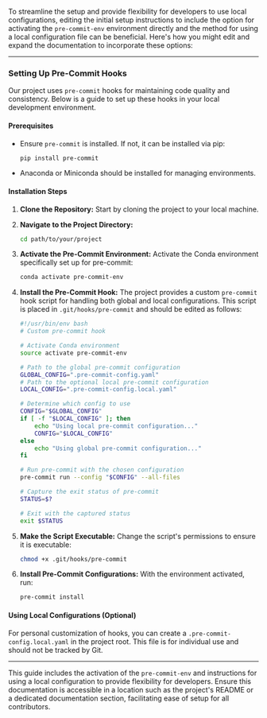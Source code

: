 To streamline the setup and provide flexibility for developers to use local configurations, editing the initial setup instructions to include the option for activating the `pre-commit-env` environment directly and the method for using a local configuration file can be beneficial. Here's how you might edit and expand the documentation to incorporate these options:

---

### Setting Up Pre-Commit Hooks

Our project uses `pre-commit` hooks for maintaining code quality and consistency. Below is a guide to set up these hooks in your local development environment.

#### Prerequisites
- Ensure `pre-commit` is installed. If not, it can be installed via pip:
  
  ```bash
  pip install pre-commit
  ```

- Anaconda or Miniconda should be installed for managing environments.

#### Installation Steps

1. **Clone the Repository:**
   Start by cloning the project to your local machine.

2. **Navigate to the Project Directory:**
   
   ```bash
   cd path/to/your/project
   ```

3. **Activate the Pre-Commit Environment:**
   Activate the Conda environment specifically set up for pre-commit:

   ```bash
   conda activate pre-commit-env
   ```

4. **Install the Pre-Commit Hook:**
   The project provides a custom `pre-commit` hook script for handling both global and local configurations. This script is placed in `.git/hooks/pre-commit` and should be edited as follows:

   ```sh
   #!/usr/bin/env bash
   # Custom pre-commit hook

   # Activate Conda environment
   source activate pre-commit-env

   # Path to the global pre-commit configuration
   GLOBAL_CONFIG=".pre-commit-config.yaml"
   # Path to the optional local pre-commit configuration
   LOCAL_CONFIG=".pre-commit-config.local.yaml"

   # Determine which config to use
   CONFIG="$GLOBAL_CONFIG"
   if [ -f "$LOCAL_CONFIG" ]; then
       echo "Using local pre-commit configuration..."
       CONFIG="$LOCAL_CONFIG"
   else
       echo "Using global pre-commit configuration..."
   fi

   # Run pre-commit with the chosen configuration
   pre-commit run --config "$CONFIG" --all-files

   # Capture the exit status of pre-commit
   STATUS=$?

   # Exit with the captured status
   exit $STATUS
   ```

5. **Make the Script Executable:**
   Change the script's permissions to ensure it is executable:

   ```bash
   chmod +x .git/hooks/pre-commit
   ```

6. **Install Pre-Commit Configurations:**
   With the environment activated, run:

   ```bash
   pre-commit install
   ```

#### Using Local Configurations (Optional)
For personal customization of hooks, you can create a `.pre-commit-config.local.yaml` in the project root. This file is for individual use and should not be tracked by Git.

---

This guide includes the activation of the `pre-commit-env` and instructions for using a local configuration to provide flexibility for developers. Ensure this documentation is accessible in a location such as the project's README or a dedicated documentation section, facilitating ease of setup for all contributors.

